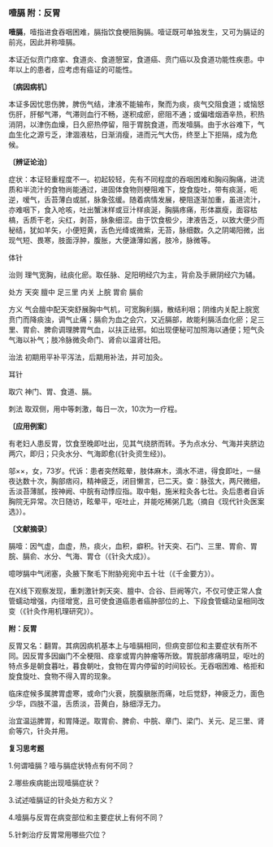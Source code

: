 ### 噎膈 附：反胃

**噎膈**，噎指进食吞咽困难，膈指饮食梗阻胸膈。噎证既可单独发生，又可为膈证的前兆，因此并称噎膈。

本证近似贲门痉挛、食道炎、食道憩室，食道癌、贲门癌以及食道功能性疾患。中年以上的患者，应考虑有癌证的可能性。

**〔病因病机〕**

本证多因忧思伤脾，脾伤气结，津液不能输布，聚而为痰，痰气交阻食道；或恼怒伤肝，肝郁气滞，气滞则血行不畅，遂积成瘀，瘀阻不通；或偏嗜烟酒辛热，积热消阴，以津伤血燥，日久瘀热停留，阻于胃脘食道，而发噎膈。由于水谷难下，气血生化之源亏乏，津涸液枯，日渐消瘦，进而元气大伤，终至上下拒隔，成为危候。

**〔辨证论治〕**

症状：本证轻重程度不一。初起较轻，先有不同程度的吞咽困难和胸闷胸痛，进流质和半流汁的食物尚能通过，进固体食物则梗阻难下，旋食旋吐，带有痰涎，呃逆，嗳气，舌苔薄白或腻，脉象弦缓。随着病情发展，梗阻逐渐加重，虽进流汁，亦难咽下，食入呛咳，吐出蟹沫样或豆汁样痰涎，胸膈疼痛，形体嬴瘦，面容枯槁，舌质干老，尖红，剥苔，脉象细涩。由于饮食极少，津液告乏，以致大便少而秘结，犹如羊矢，小便短黄，舌色光绛或微紫，无苔，脉细数。久之阴竭阳微，出现气短、畏寒，肢面浮肿，腹胀，大便溏薄如酱，肢冷，脉微等。

体针

治则  理气宽胸，祛痰化瘀。取任脉、足阳明经穴为主，背俞及手厥阴经穴为辅。

处方  天突  膻中  足三里  内关  上脘  胃俞  膈俞

方义  气会膻中配天突舒展胸中气机，可宽胸利膈，散结利咽；阴维内关配上脘宽贲门而降痰浊，调气止痛；膈俞为血之会穴，又近膈部，故能利膈活血化瘀；足三里、胃俞、脾俞调理脾胃气血，以扶正祛邪。如出现便秘可加照海以通便；短气灸气海以补气；肢冷脉微灸命门、肾俞以温肾壮阳。

治法  初期用平补平泻法，后期用补法，并可加灸。

耳针

取穴  神门、胃、食道、膈。

刺法  取双侧，用中等刺激，每日一次，10次为一疗程。

**〔应用例案〕**

有老妇人患反胃，饮食至晚即吐出，见其气绕脐而转。予为点水分、气海并夹脐边两穴，即归；只灸水分、气海即愈(《针灸资生经》)。

邬××，女，73岁。代诉：患者突然眩晕，肢体麻木，滴水不进，得食即吐，一昼夜达数十次，胸部痞闷，精神疲乏，闭目懒言，已二天。查：脉弦大，两尺微细，舌淡苔薄腻，按神阙、中脘有动悸应指。取中魁，施米粒灸各七壮。灸后患者自诉胸院无异常。次日随访，眩晕平，呕吐止，并能吃稀粥几匙（摘自《现代针灸医案选》）。

**〔文献摘录〕**

膈噎：因气虚，血虚，热，痰火，血积，癖积。针天突、石门、三里、胃俞、胃脘、膈俞、水分、气海、胃仓（《针灸大成》）。

噫哕膈中气闭塞，灸腋下聚毛下附胁宛宛中五十壮（《千金要方》）。

在X线下观察发现，重刺激针刺天突、膻中、合谷、巨阙等穴，不仅可使正常人食管蠕动增强，内径增宽，且可使食道癌患者癌肿部位的上、下段食管蠕动呈相同改变（《针灸作用机理研究》）。

**附：反胃**

反胃又名：翻胃。其病因病机基本上与噎膈相同，但病变部位和主要症状有所不同。因反胃多因幽门不全梗阻、痉挛或胃内肿瘤等所致。胃脘部疼痛明显，呕吐的特点多是朝食暮吐，暮食朝吐，食物在胃内停留的时间较长。无吞咽困难、格拒和旋食旋吐、食物不得入胃的现象。

临床症候多属脾胃虚寒，或命门火衰，脘腹䐜胀而痛，吐后觉舒，神疲乏力，面色少华，四肢不温，舌质淡，苔黄白，脉细浮无力。

治宜温运脾胃，和胃降逆。取胃俞、脾俞、中脘、章门、梁门、关元、足三里、肾俞等穴，针灸并用。

**复习思考题**

1.何谓噎膈？噎与膈症状特点有何不同？

2.哪些疾病能出现噎膈症状？

3.试述噎膈证的针灸处方和方义？

4.噎膈与反胃在病变部位和主要症状上有何不同？

5.针刺治疗反胃常用哪些穴位？
